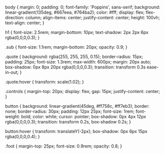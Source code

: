 body {
  margin: 0;
  padding: 0;
  font-family: 'Poppins', sans-serif;
  background: linear-gradient(135deg, #667eea, #764ba2);
  color: #fff;
  display: flex;
  flex-direction: column;
  align-items: center;
  justify-content: center;
  height: 100vh;
  text-align: center;
}

h1 {
  font-size: 2.5rem;
  margin-bottom: 10px;
  text-shadow: 2px 2px 6px rgba(0,0,0,0.3);
}

.sub {
  font-size: 1.1rem;
  margin-bottom: 20px;
  opacity: 0.9;
}

.quote {
  background: rgba(255, 255, 255, 0.15);
  border-radius: 15px;
  padding: 25px;
  font-size: 1.3rem;
  max-width: 600px;
  margin: 20px auto;
  box-shadow: 0px 8px 20px rgba(0,0,0,0.3);
  transition: transform 0.3s ease-in-out;
}

.quote:hover {
  transform: scale(1.02);
}

.controls {
  margin-top: 20px;
  display: flex;
  gap: 15px;
  justify-content: center;
}

button {
  background: linear-gradient(45deg, #ff758c, #ff7eb3);
  border: none;
  border-radius: 30px;
  padding: 12px 25px;
  font-size: 1rem;
  font-weight: bold;
  color: white;
  cursor: pointer;
  box-shadow: 0px 4px 12px rgba(0,0,0,0.3);
  transition: transform 0.2s, box-shadow 0.2s;
}

button:hover {
  transform: translateY(-2px);
  box-shadow: 0px 6px 15px rgba(0,0,0,0.4);
}

.foot {
  margin-top: 25px;
  font-size: 0.9rem;
  opacity: 0.8;
}
